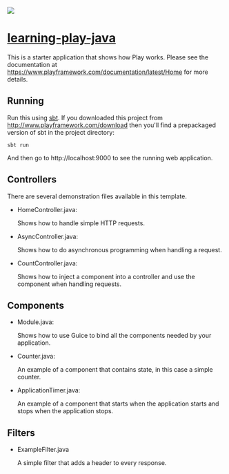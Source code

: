 [<img src="https://img.shields.io/travis/playframework/play-java-starter-example.svg"/>](https://travis-ci.org/playframework/play-java-starter-example)

# [learning-play-java](https://techmonad.github.io/learning-play-java/)

This is a starter application that shows how Play works.  Please see the documentation at https://www.playframework.com/documentation/latest/Home for more details.

## Running

Run this using [sbt](http://www.scala-sbt.org/).  If you downloaded this project from http://www.playframework.com/download then you'll find a prepackaged version of sbt in the project directory:

```
sbt run
```

And then go to http://localhost:9000 to see the running web application.

## Controllers

There are several demonstration files available in this template.

- HomeController.java:

  Shows how to handle simple HTTP requests.

- AsyncController.java:

  Shows how to do asynchronous programming when handling a request.

- CountController.java:

  Shows how to inject a component into a controller and use the component when
  handling requests.

## Components

- Module.java:

  Shows how to use Guice to bind all the components needed by your application.

- Counter.java:

  An example of a component that contains state, in this case a simple counter.

- ApplicationTimer.java:

  An example of a component that starts when the application starts and stops
  when the application stops.

## Filters

- ExampleFilter.java

  A simple filter that adds a header to every response.
